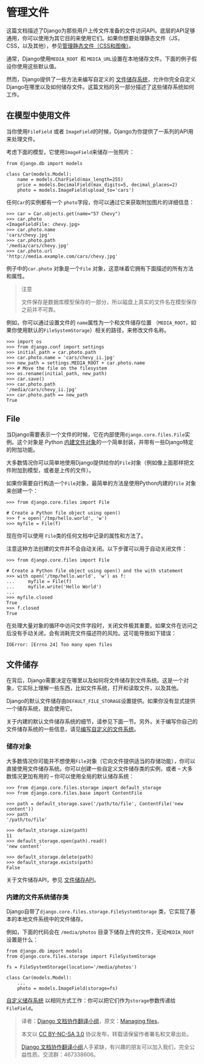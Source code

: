 # 管理文件 #

这篇文档描述了Django为那些用户上传文件准备的文件访问API。底层的API足够通用，你可以使用为其它目的来使用它们。如果你想要处理静态文件（JS，CSS，以及其他），参见[管理静态文件（CSS和图像）](http://python.usyiyi.cn/django/howto/static-files/index.html)。

通常，Django使用`MEDIA_ROOT `和 `MEDIA_URL`设置在本地储存文件。下面的例子假设你使用这些默认值。

然而，Django提供了一些方法来编写自定义的 [文件储存系统](http://python.usyiyi.cn/django/topics/files.html#file-storage)，允许你完全自定义Django在哪里以及如何储存文件。这篇文档的另一部分描述了这些储存系统如何工作。

## 在模型中使用文件 ##

当你使用`FileField` 或者 `ImageField`的时候，Django为你提供了一系列的API用来处理文件。

考虑下面的模型，它使用`ImageField`来储存一张照片：

```
from django.db import models

class Car(models.Model):
    name = models.CharField(max_length=255)
    price = models.DecimalField(max_digits=5, decimal_places=2)
    photo = models.ImageField(upload_to='cars')
```

任何`Car`的实例都有一个 `photo`字段，你可以通过它来获取附加图片的详细信息：

```
>>> car = Car.objects.get(name="57 Chevy")
>>> car.photo
<ImageFieldFile: chevy.jpg>
>>> car.photo.name
'cars/chevy.jpg'
>>> car.photo.path
'/media/cars/chevy.jpg'
>>> car.photo.url
'http://media.example.com/cars/chevy.jpg'
```

例子中的`car.photo` 对象是一个`File` 对象，这意味着它拥有下面描述的所有方法和属性。

> 注意
>
> 文件保存是数据库模型保存的一部分，所以磁盘上真实的文件名在模型保存之前并不可靠。

例如，你可以通过设置文件的 `name`属性为一个和文件储存位置 （`MEDIA_ROOT`，如果你使用默认的`FileSystemStorage`）相关的路径，来修改文件名称。

```
>>> import os
>>> from django.conf import settings
>>> initial_path = car.photo.path
>>> car.photo.name = 'cars/chevy_ii.jpg'
>>> new_path = settings.MEDIA_ROOT + car.photo.name
>>> # Move the file on the filesystem
>>> os.rename(initial_path, new_path)
>>> car.save()
>>> car.photo.path
'/media/cars/chevy_ii.jpg'
>>> car.photo.path == new_path
True
```

## File ##

当Django需要表示一个文件的时候，它在内部使用`django.core.files.File`实例。这个对象是 Python [内建文件对象](https://docs.python.org/library/stdtypes.html#bltin-file-objects)的一个简单封装，并带有一些Django特定的附加功能。

大多数情况你可以简单地使用Django提供给你的`File`对象（例如像上面那样把文件附加到模型，或者是上传的文件）。

如果你需要自行构造一个`File`对象，最简单的方法是使用Python内建的`file` 对象来创建一个：

```
>>> from django.core.files import File

# Create a Python file object using open()
>>> f = open('/tmp/hello.world', 'w')
>>> myfile = File(f)
```

现在你可以使用 `File`类的任何文档中记录的属性和方法了。

注意这种方法创建的文件并不会自动关闭。以下步骤可以用于自动关闭文件：

```
>>> from django.core.files import File

# Create a Python file object using open() and the with statement
>>> with open('/tmp/hello.world', 'w') as f:
...     myfile = File(f)
...     myfile.write('Hello World')
...
>>> myfile.closed
True
>>> f.closed
True
```

在处理大量对象的循环中访问文件字段时，关闭文件极其重要。如果文件在访问之后没有手动关闭，会有消耗完文件描述符的风险。这可能导致如下错误：

```
IOError: [Errno 24] Too many open files
```

## 文件储存 ##

在背后，Django需要决定在哪里以及如何将文件储存到文件系统。这是一个对象，它实际上理解一些东西，比如文件系统，打开和读取文件，以及其他。

Django的默认文件储存由`DEFAULT_FILE_STORAGE`设置提供。如果你没有显式提供一个储存系统，就会使用它。

关于内建的默认文件储存系统的细节，请参见下面一节。另外，关于编写你自己的文件储存系统的一些信息，请见[编写自定义的文件系统](http://python.usyiyi.cn/django/howto/custom-file-storage.html)。

### 储存对象 ###

大多数情况你可能并不想使用`File`对象（它向文件提供适当的存储功能），你可以直接使用文件储存系统。你可以创建一些自定义文件储存类的实例，或者 – 大多数情况更加有用的 – 你可以使用全局的默认储存系统：

```
>>> from django.core.files.storage import default_storage
>>> from django.core.files.base import ContentFile

>>> path = default_storage.save('/path/to/file', ContentFile('new content'))
>>> path
'/path/to/file'

>>> default_storage.size(path)
11
>>> default_storage.open(path).read()
'new content'

>>> default_storage.delete(path)
>>> default_storage.exists(path)
False
```

关于文件储存API，参见 [文件储存API](http://python.usyiyi.cn/django/ref/files/storage.html)。

### 内建的文件系统储存类 ###

Django自带了`django.core.files.storage.FileSystemStorage` 类，它实现了基本的本地文件系统中的文件储存。

例如，下面的代码会在 `/media/photos` 目录下储存上传的文件，无论`MEDIA_ROOT`设置是什么：

```
from django.db import models
from django.core.files.storage import FileSystemStorage

fs = FileSystemStorage(location='/media/photos')

class Car(models.Model):
    ...
    photo = models.ImageField(storage=fs)
```

[自定义储存系统](http://python.usyiyi.cn/django/howto/custom-file-storage.html) 以相同方式工作：你可以把它们作为`storage`参数传递给`FileField`。

> 译者：[Django 文档协作翻译小组](http://python.usyiyi.cn/django/index.html)，原文：[Managing files](https://docs.djangoproject.com/en/1.8/topics/files/)。
>
> 本文以 [CC BY-NC-SA 3.0](http://creativecommons.org/licenses/by-nc-sa/3.0/cn/) 协议发布，转载请保留作者署名和文章出处。
>
> [Django 文档协作翻译小组](http://python.usyiyi.cn/django/index.html)人手紧缺，有兴趣的朋友可以加入我们，完全公益性质。交流群：467338606。
